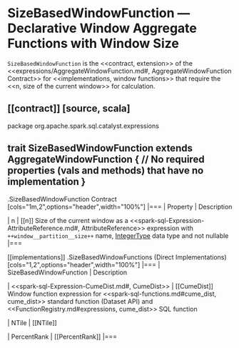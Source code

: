 # SizeBasedWindowFunction &mdash; Declarative Window Aggregate Functions with Window Size

`SizeBasedWindowFunction` is the <<contract, extension>> of the <<expressions/AggregateWindowFunction.md#, AggregateWindowFunction Contract>> for <<implementations, window functions>> that require the <<n, size of the current window>> for calculation.

[[contract]]
[source, scala]
----
package org.apache.spark.sql.catalyst.expressions

trait SizeBasedWindowFunction extends AggregateWindowFunction {
  // No required properties (vals and methods) that have no implementation
}
----

.SizeBasedWindowFunction Contract
[cols="1m,2",options="header",width="100%"]
|===
| Property
| Description

| n
| [[n]] Size of the current window as a <<spark-sql-Expression-AttributeReference.md#, AttributeReference>> expression with `++window__partition__size++` name, [IntegerType](../DataType.md#IntegerType) data type and not nullable
|===

[[implementations]]
.SizeBasedWindowFunctions (Direct Implementations)
[cols="1,2",options="header",width="100%"]
|===
| SizeBasedWindowFunction
| Description

| <<spark-sql-Expression-CumeDist.md#, CumeDist>>
| [[CumeDist]] Window function expression for <<spark-sql-functions.md#cume_dist, cume_dist>> standard function (Dataset API) and <<FunctionRegistry.md#expressions, cume_dist>> SQL function

| NTile
| [[NTile]]

| PercentRank
| [[PercentRank]]
|===
